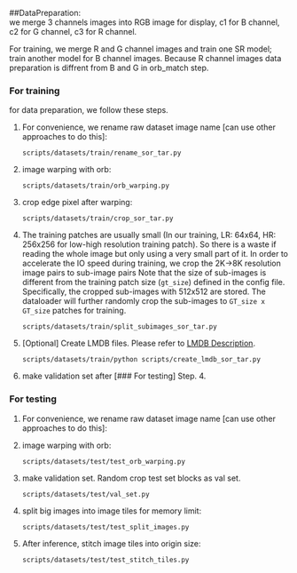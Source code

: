 ##DataPreparation: <br> 
we merge 3 channels images into RGB image for display, c1 for B channel, c2 for G channel, c3 for R channel.<br>

For training, we merge R and G channel images and train one SR model; train another model for B channel images.
Because R channel images data preparation is diffrent from B and G in orb_match step. <br>

### For training

for data preparation, we follow these steps.
1. For convenience, we rename raw dataset image name [can use other approaches to do this]:
    ```
    scripts/datasets/train/rename_sor_tar.py
    ```
   
2. image warping with orb:
    ```
    scripts/datasets/train/orb_warping.py
    ```

3. crop edge pixel after warping:
    ```
    scripts/datasets/train/crop_sor_tar.py
    ```


4. The training patches are usually small (In our training, LR: 64x64, HR: 256x256 for low-high resolution training patch). So there is a waste if reading the whole image but only using a very small part of it. In order to accelerate the IO speed during training, we crop the 2K->8K resolution image pairs to sub-image pairs 
Note that the size of sub-images is different from the training patch size (`gt_size`) defined in the config file. Specifically, the cropped sub-images with 512x512 are stored. The dataloader will further randomly crop the sub-images to `GT_size x GT_size` patches for training. <br/>
    
    ```
    scripts/datasets/train/split_subimages_sor_tar.py
    ```

5. [Optional] Create LMDB files. Please refer to [LMDB Description](#LMDB-Description). 
   ```
   scripts/datasets/train/python scripts/create_lmdb_sor_tar.py
   ```

6. make validation set after [### For testing] Step. 4.


### For testing
1. For convenience, we rename raw dataset image name [can use other approaches to do this]:
   
2. image warping with orb:
    ```
    scripts/datasets/test/test_orb_warping.py
    ```

3. make validation set. Random crop test set blocks as val set.
    ```
    scripts/datasets/test/val_set.py
    ```

4. split big images into image tiles for memory limit: 
    ```
   scripts/datasets/test/test_split_images.py
   ```
   
5. After inference, stitch image tiles into origin size: 
    ```
    scripts/datasets/test/test_stitch_tiles.py
    ```
